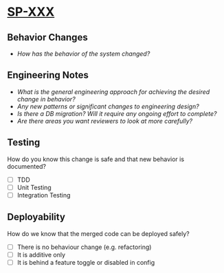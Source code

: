 # [SP-XXX](https://sadapay.atlassian.net/browse/SP-XXX)

## Behavior Changes
- _How has the behavior of the system changed?_

## Engineering Notes
- _What is the general engineering approach for achieving the desired change in behavior?_
- _Any new patterns or significant changes to engineering design?_
- _Is there a DB migration? Will it require any ongoing effort to complete?_
- _Are there areas you want reviewers to look at more carefully?_

## Testing
How do you know this change is safe and that new behavior is documented?
- [ ] TDD
- [ ] Unit Testing
- [ ] Integration Testing

## Deployability
How do we know that the merged code can be deployed safely?
- [ ] There is no behaviour change (e.g. refactoring)
- [ ] It is additive only
- [ ] It is behind a feature toggle or disabled in config
